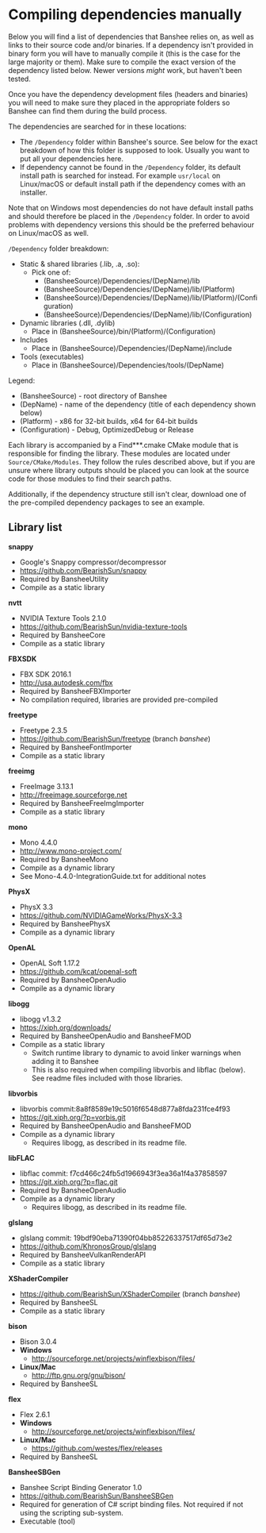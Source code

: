 # Compiling dependencies manually

Below you will find a list of dependencies that Banshee relies on, as well as links to their source code and/or binaries. If a dependency isn't provided in binary form you will have to manually compile it (this is the case for the large majority or them). Make sure to compile the exact version of the dependency listed below. Newer versions *might* work, but haven't been tested. 

Once you have the dependency development files (headers and binaries) you will need to make sure they placed in the appropriate folders so Banshee can find them during the build process. 

The dependencies are searched for in these locations:
- The `/Dependency` folder within Banshee's source. See below for the exact breakdown of how this folder is supposed to look. Usually you want to put all your dependencies here.
- If dependency cannot be found in the `/Dependency` folder, its default install path is searched for instead. For example `usr/local` on Linux/macOS or default install path if the dependency comes with an installer. 

Note that on Windows most dependencies do not have default install paths and should therefore be placed in the `/Dependency` folder. In order to avoid problems with dependency versions this should be the preferred behaviour on Linux/macOS as well. 

`/Dependency` folder breakdown:
- Static & shared libraries (.lib, .a, .so): 
  - Pick one of:
    - (BansheeSource)/Dependencies/(DepName)/lib
	- (BansheeSource)/Dependencies/(DepName)/lib/(Platform)
	- (BansheeSource)/Dependencies/(DepName)/lib/(Platform)/(Configuration)
	- (BansheeSource)/Dependencies/(DepName)/lib/(Configuration)
- Dynamic libraries (.dll, .dylib)
  - Place in (BansheeSource)/bin/(Platform)/(Configuration)
- Includes
  - Place in (BansheeSource)/Dependencies/(DepName)/include
- Tools (executables)
  - Place in (BansheeSource)/Dependencies/tools/(DepName)  
  
Legend:
- (BansheeSource) - root directory of Banshee
- (DepName) - name of the dependency (title of each dependency shown below)
- (Platform) - x86 for 32-bit builds, x64 for 64-bit builds
- (Configuration) - Debug, OptimizedDebug or Release  
  
Each library is accompanied by a Find***.cmake CMake module that is responsible for finding the library. These modules are located under `Source/CMake/Modules`. They follow the rules described above, but if you are unsure where library outputs should be placed you can look at the source code for those modules to find their search paths.
   
Additionally, if the dependency structure still isn't clear, download one of the pre-compiled dependency packages to see an example.  
      
## Library list 
	  
**snappy**
- Google's Snappy compressor/decompressor
- https://github.com/BearishSun/snappy
- Required by BansheeUtility
- Compile as a static library
	  
**nvtt**
- NVIDIA Texture Tools 2.1.0
- https://github.com/BearishSun/nvidia-texture-tools
- Required by BansheeCore
- Compile as a static library
 
**FBXSDK**
- FBX SDK 2016.1
- http://usa.autodesk.com/fbx
- Required by BansheeFBXImporter
- No compilation required, libraries are provided pre-compiled
 
**freetype**
- Freetype 2.3.5
- https://github.com/BearishSun/freetype (branch *banshee*)
- Required by BansheeFontImporter
- Compile as a static library
   
**freeimg**
- FreeImage 3.13.1
- http://freeimage.sourceforge.net
- Required by BansheeFreeImgImporter
- Compile as a static library
   
**mono**
- Mono 4.4.0
- http://www.mono-project.com/
- Required by BansheeMono
- Compile as a dynamic library
 - See Mono-4.4.0-IntegrationGuide.txt for additional notes
   
**PhysX**
- PhysX 3.3
- https://github.com/NVIDIAGameWorks/PhysX-3.3
- Required by BansheePhysX
- Compile as a dynamic library
	
**OpenAL**
- OpenAL Soft 1.17.2
- https://github.com/kcat/openal-soft
- Required by BansheeOpenAudio
- Compile as a dynamic library
   
**libogg**
- libogg v1.3.2
- https://xiph.org/downloads/
- Required by BansheeOpenAudio and BansheeFMOD
- Compile as a static library
  - Switch runtime library to dynamic to avoid linker warnings when adding it to Banshee
  - This is also required when compiling libvorbis and libflac (below). See readme files included with those libraries.
  
**libvorbis**
- libvorbis commit:8a8f8589e19c5016f6548d877a8fda231fce4f93
- https://git.xiph.org/?p=vorbis.git
- Required by BansheeOpenAudio and BansheeFMOD
- Compile as a dynamic library
  - Requires libogg, as described in its readme file.
   
**libFLAC**
- libflac commit: f7cd466c24fb5d1966943f3ea36a1f4a37858597
- https://git.xiph.org/?p=flac.git
- Required by BansheeOpenAudio
- Compile as a dynamic library
  - Requires libogg, as described in its readme file.
   
**glslang**
- glslang commit: 19bdf90eba71390f04bb85226337517df65d73e2
- https://github.com/KhronosGroup/glslang
- Required by BansheeVulkanRenderAPI
- Compile as a static library
   
**XShaderCompiler**
- https://github.com/BearishSun/XShaderCompiler (branch *banshee*)
- Required by BansheeSL
- Compile as a static library
   
**bison**
- Bison 3.0.4
- **Windows**
  - http://sourceforge.net/projects/winflexbison/files/
- **Linux/Mac**
  - http://ftp.gnu.org/gnu/bison/
- Required by BansheeSL
   
**flex**
- Flex 2.6.1
- **Windows**
  - http://sourceforge.net/projects/winflexbison/files/
- **Linux/Mac**
  - https://github.com/westes/flex/releases
- Required by BansheeSL
	
**BansheeSBGen**
 - Banshee Script Binding Generator 1.0
 - https://github.com/BearishSun/BansheeSBGen
 - Required for generation of C# script binding files. Not required if not using the scripting sub-system.
 - Executable (tool)
